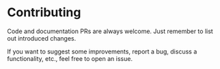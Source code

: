 # Contributing
Code and documentation PRs are always welcome. Just remember to list out introduced changes. 

If you want to suggest some improvements, report a bug, discuss a functionality, etc., 
feel free to open an issue.
